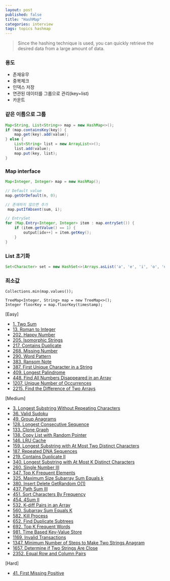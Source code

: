 ```yaml
---
layout: post
published: false
title: "HashMap"
categories: interview
tags: topics hashmap
---
```


> Since the hashing technique is used, you can quickly retrieve the desired data from a large amount of data.

### 용도
- 존재유무
- 중복체크
- 인덱스 저장
- 연관된 데이터를 그룹으로 관리(key=list)
- 카운트

### 같은 이름으로 그룹
```java
Map<String, List<String>> map = new HashMap<>();
if (map.containsKey(key)) {
    map.get(key).add(value);
} else {
    List<String> list = new ArrayList<>();
    list.add(value);
    map.put(key, list);
}
```

### Map interface
```java
Map<Integer, Integer> map = new HashMap();

// Default value
map.getOrDefault(n, 0);

// 존재하지 않으면 추가
 map.putIfAbsent(sum, i);

// EntrySet
for (Map.Entry<Integer, Integer> item : map.entrySet()) {
    if (item.getValue() == 1) {
        output[idx++] = item.getKey();
    }
}
```

### List 초기화
```java
Set<Character> set = new HashSet<>(Arrays.asList('a', 'e', 'i', 'o', 'u', 'A', 'E', 'I', 'O', 'U'));
```

### 최소값
```
Collections.min(map.values());
```

```
TreeMap<Integer, String> map = new TreeMap<>();
Integer floorKey = map.floorKey(timestamp);
```

[Easy]
- [1. Two Sum](/interview/2023/04/20/two-sum/)
- [13. Roman to Integer](/interview/2023/05/11/roman-to-integer/)
- [202. Happy Number](/interview/2023/04/20/happy-number/)
- [205. Isomorphic Strings](/interview/2023/06/14/isomorphic-strings/)
- [217. Contains Duplicate](/interview/2023/04/20/contains-duplicate/)
- [268. Missing Number](/interview/2023/04/20/missing-number/)
- [290. Word Pattern](/interview/2023/06/14/word-pattern/)
- [383. Ransom Note](/interview/2023/06/13/ransom-note/)
- [387. First Unique Character in a String](/interview/2023/05/02/first-unique-character-in-a-string/)
- [409. Longest Palindrome](/interview/2023/04/20/longest-palindrome/)
- [448. Find All Numbers Disappeared in an Array](/interview/2023/04/20/find-all-numbers-disappeared-in-an-array/)
- [1207. Unique Number of Occurrences](/interview/2023/05/26/unique-number-of-occurrences/)
- [2215. Find the Difference of Two Arrays](/interview/2023/06/06/find-the-difference-of-two-arrays/)

[Medium]
- [3. Longest Substring Without Repeating Characters](/interview/2023/02/21/longest-substring-without-repeating-characters/)
- [36. Valid Sudoku](/interview/2023/04/20/valid-sudoku/)
- [49. Group Anagrams](/interview/2023/02/20/group-anagrams/)
- [128. Longest Consecutive Sequence](/interview/2023/04/09/longest-consecutive-sequence/)
- [133. Clone Graph](/interview/2023/05/11/clone-graph/)
- [138. Copy List with Random Pointer](/interview/2023/04/13/copy-list-with-random-pointer/)
- [146. LRU Cache](/interview/2023/04/26/lru-cache/)
- [159. Longest Substring with At Most Two Distinct Characters](/interview/2023/05/29/longest-substring-with-at-most-two-distinct-characters/)
- [187. Repeated DNA Sequences](/interview/2023/04/11/repeated-dna-sequences/)
- [219. Contains Duplicate II](/interview/2023/06/13/contains-duplicate-ii/)
- [340. Longest Substring with At Most K Distinct Characters](/interview/2023/05/29/longest-substring-with-at-most-k-distinct-characters/)
- [260. Single Number III](/interview/2023/04/20/single-number-iii/)
- [347. Top K Frequent Elements](/interview/2023/04/20/top-k-frequent-elements/)
- [325. Maximum Size Subarray Sum Equals k](/interview/2023/04/20/maximum-size-subarray-sum-equals-k/)
- [380. Insert Delete GetRandom O(1)](/interview/2023/04/20/insert-delete-getrandom-o1/)
- [437. Path Sum III](/interview/2023/04/20/path-sum-iii/)
- [451. Sort Characters By Frequency](/interview/2023/04/20/sort-characters-by-frequency/)
- [454. 4Sum II](/interview/2023/05/10/4sum-ii/)
- [532. K-diff Pairs in an Array](/interview/2023/05/11/k-diff-pairs-in-an-array/)
- [560. Subarray Sum Equals K](/interview/2023/04/20/subarray-sum-equals-k/)
- [582. Kill Process](/interview/2023/04/20/kill-process/)
- [652. Find Duplicate Subtrees](/interview/2023/04/20/find-duplicate-subtrees/)
- [692. Top K Frequent Words](/interview/2023/04/20/top-k-frequent-words/)
- [981. Time Based Key-Value Store](/interview/2023/04/20/time-based-key-value-store/)
- [1169. Invalid Transactions](/interview/2023/04/20/invalid-transactions/)
- [1347. Minimum Number of Steps to Make Two Strings Anagram](/interview/2023/04/18/minimum-number-of-steps-to-make-two-strings-anagram/)
- [1657. Determine if Two Strings Are Close](/interview/2023/06/06/determine-if-two-strings-are-close/)
- [2352. Equal Row and Column Pairs](/interview/2023/06/06/equal-row-and-column-pairs/)

[Hard]
- [41. First Missing Positive](/interview/2023/04/20/first-missing-positive/)
